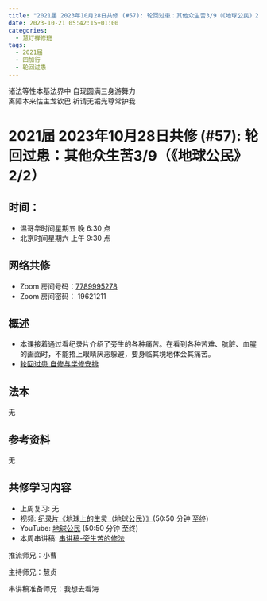```yaml
---
title: "2021届 2023年10月28日共修 (#57): 轮回过患：其他众生苦3/9（《地球公民》2/2)"
date: 2023-10-21 05:42:15+01:00
categories:
  - 慧灯禅修班
tags:
  - 2021届
  - 四加行
  - 轮回过患
---
```

<!--StartFragment-->

诸法等性本基法界中 自现圆满三身游舞力\
离障本来怙主龙钦巴 祈请无垢光尊常护我

# 2021届 2023年10月28日共修 (#57): 轮回过患：其他众生苦3/9（《地球公民》2/2）

## 时间：

* 温哥华时间星期五 晚 6:30 点
* 北京时间星期六 上午 9:30 点

## 网络共修

* Zoom 房间号码：[7789995278](https://us02web.zoom.us/j/7789995278?pwd=VjZmbWJFY2k2K0E5RVB2cTNIQmhqUT09)
* Zoom 房间密码： 19621211

## 概述

* 本课接着通过看纪录片介绍了旁生的各种痛苦。在看到各种苦难、肮脏、血腥的画面时，不能捂上眼睛厌恶躲避，要身临其境地体会其痛苦。
* [轮回过患 自修与学修安排](https://fohuifayu.com/index.php/huideng-jiangtang/chanxiuke/zen-03/8654-zen03-lhgh?title=)

## 法本

无

## 参考资料

无

[](https://huidengchanxiu.net/refs/dymxxxx)[](https://www.youtube.com/playlist?list=PL6BjdTsozn_PtMPCiMw6Lx1CIilEX5wIP)

## **共修学习内容**

* 上周复习: [](https://www.huidengvan.com/f/up/%E4%B8%B2%E8%AE%B2%E7%A8%BF-%E7%94%9F%E8%8B%A6%E8%80%81%E8%8B%A6.ppt)[](/f/up/串讲稿-旁生之苦.docx)无
* 视频: [纪录片《地球上的生灵（地球公民）》](https://www.ixigua.com/6852529272234607116?utm_source=sogou_lvideo&utm_medium=sogou_referral&utm_campaign=cooperation)(50:50 分钟 至终)
* YouTube: [地球公民](https://www.youtube.com/watch?v=VkWbVwk4OGI) [](https://www.ixigua.com/6852529272234607116?utm_source=sogou_lvideo&utm_medium=sogou_referral&utm_campaign=cooperation)(50:50 分钟 至终)
* 本周串讲稿: [串讲稿-旁生苦的修法](/f/up/串讲稿-旁生苦的修法.docx)

推流师兄：小曹

主持师兄：慧贞

串讲稿准备师兄：我想去看海